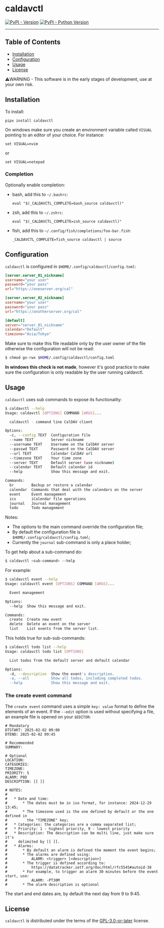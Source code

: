 # caldavctl

[![PyPI - Version](https://img.shields.io/pypi/v/caldavctl.svg)](https://pypi.org/project/caldavctl)
[![PyPI - Python Version](https://img.shields.io/pypi/pyversions/caldavctl.svg)](https://pypi.org/project/caldavctl)

-----

## Table of Contents

- [Installation](#installation)
- [Configuration](#configuration)
- [Usage](#usage)
- [License](#license)

⚠️WARNING - This software is in the early stages of development, use at your own risk.

## Installation

To install:

    pipx install caldavctl

On windows make sure you create an environment variable called `VISUAL`
pointing to an editor of your choice. For instance:

```
set VISUAL=nvim
```

or

```
set VISUAL=notepad
```

### Completion

Optionally enable completion:

* bash, add this to `~/.bashrc`:

    ```
    eval "$(_CALDAVCTL_COMPLETE=bash_source caldavctl)"
    ```

* zsh, add this to `~/.zshrc`:

    ```
    eval "$(_CALDAVCTL_COMPLETE=zsh_source caldavctl)"
    ```

* fish, add this to `~/.config/fish/completions/foo-bar.fish`:

    ```
    _CALDAVCTL_COMPLETE=fish_source caldavctl | source
    ```

## Configuration

`caldavctl` is configured in `$HOME/.config/caldavctl/config.toml`:

```toml
[server.server_01_nickname]
username="your user"
password="your pass"
url="https://oneserver.org/cal"

[server.server_02_nickname]
username="your user"
password="your pass"
url="https://anotherserver.org/cal"

[default]
server="server_01_nickname"
calendar="Default"
timezone="Asia/Tokyo"
```

Make sure to make this file readable only by the user owner of the file
otherwise the configuration will not be read:

```bash
$ chmod go-rwx $HOME/.config/caldavctl/config.toml
```
**In windows this check is not made**, however it's good practice to make sure the
configuration is only readable by the user running caldavctl.

## Usage

`caldavctl` uses sub commands to expose its functionality:

```bash
$ caldavctl --help
Usage: caldavctl [OPTIONS] COMMAND [ARGS]...

  caldavctl - command line CalDAV client

Options:
  -c, --config TEXT  Configuration file
  --name TEXT        Server nickname
  --username TEXT    Username on the CalDAV server
  --passwd TEXT      Password on the CalDAV server
  --url TEXT         Calendar CalDAV url
  --timezone TEXT    Your time zone
  --server TEXT      Default server (use nickname)
  --calendar TEXT    Default calendar id
  --help             Show this message and exit.

Commands:
  br        Backup or restore a calendar
  calendar  Commands that deal with the calendars on the server
  event     Event management
  ics       iCalendar file operations
  journal   Journal management
  todo      Todo management
```
Notes:

* The options to the main command override the configuration file;
* By default the configuration file is `$HOME/.config/caldavctl/config.toml`;
* Currently the `journal` sub-command is only a place holder;

To get help about a sub-command do:

```bash
$ caldavctl <sub-command> --help
```

For example:

```bash
$ caldavctl event --help
Usage: caldavctl event [OPTIONS] COMMAND [ARGS]...

  Event management

Options:
  --help  Show this message and exit.

Commands:
  create  Create new event
  delete  Delete an event on the server
  list    List events from the server list.
```

This holds true for sub-sub-commands:

```bash
$ caldavctl todo list --help
Usage: caldavctl todo list [OPTIONS]

  List todos from the default server and default calendar

Options:
  -d, --description  Show the event's description.
  -a, --all          Show all todos, including completed todos.
  --help             Show this message and exit.
```

### The create event command

The `create event` command uses a simple `key: value` format to define the elements of an event. If the `--edit` option is used without specifying a file, an example file is opened on your `$EDITOR`:

```
# Mandatory
DTSTART: 2025-02-02 09:00
DTEND: 2025-02-02 09:45

# Recommended
SUMMARY:

# Optional
LOCATION:
CATEGORIES:
TIMEZONE:
PRIORITY: 5
ALARM: P0D
DESCRIPTION: [[ ]]

# NOTES:
#
#   * Date and time:
#       * The dates must be in iso format, for instance: 2024-12-29 13:45;
#       * The timezone used is the one defined by default or the one defined in
#         the "TIMEZONE" key;
#   * Categories: the categories are a comma separated list;
#   * Priority: 1 - highest priority, 9 - lowest priority
#   * Description: The description can be multi line, just make sure it's
#     delimited by [[ ]].
#   * Alarms:
#       * By default an alarm is defined the moment the event begins;
#       * The alarms are defined using:
#           ALARM: <trigger> [<description>]
#       * The trigger is defined according to:
#           https://datatracker.ietf.org/doc/html/rfc5545#autoid-38
#       * For example, to trigger an alarm 30 minutes before the event start, use:
#           ALARM: -PT30M
#       * The alarm description is optional
```
The start and end dates are, by default the next day from 9 to 9:45.

## License

`caldavctl` is distributed under the terms of the [GPL-3.0-or-later](https://spdx.org/licenses/GPL-3.0-or-later.html) license.
